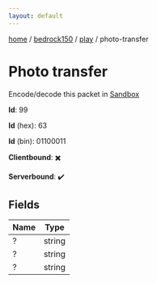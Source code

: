 ```yaml
---
layout: default
---
```


[home](/)  /  [bedrock150](/protocol/bedrock150)  /  [play](/protocol/bedrock150/play)  /  photo-transfer

# Photo transfer

Encode/decode this packet in [Sandbox](../../../sandbox/bedrock150#Play.PhotoTransfer)

**Id**: 99

**Id** (hex): 63

**Id** (bin): 01100011

**Clientbound**: ✖️

**Serverbound**: ✔️

## Fields

Name | Type
---|---
? | string
? | string
? | string
